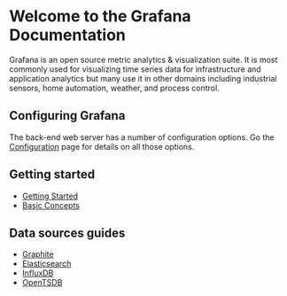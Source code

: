 # Welcome to the Grafana Documentation

Grafana is an open source metric analytics & visualization suite. It is most commonly used for
visualizing time series data for infrastructure and application analytics but many use it in
other domains including industrial sensors, home automation, weather, and process control.

## Configuring Grafana

The back-end web server has a number of configuration options. Go the
[Configuration](./installation//configuration.md) page for details on all
those options.


## Getting started

- [Getting Started](./guides/getting_started.md)
- [Basic Concepts](./guides/basic_concepts.md)

## Data sources guides

- [Graphite](./features/datasources/graphite.md)
- [Elasticsearch](./features/datasources/elasticsearch.md)
- [InfluxDB](./features/datasources/influxdb.md)
- [OpenTSDB](./features/datasources/opentsdb.md)


